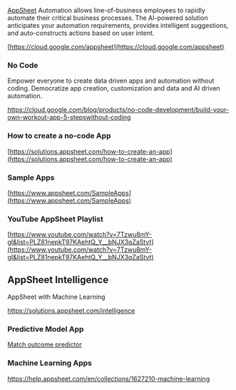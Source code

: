 






[AppSheet](https://www.appsheet.com/)  Automation allows line-of-business employees to rapidly automate their critical business processes. The AI-powered solution anticipates your automation requirements, provides intelligent suggestions, and auto-constructs actions based on user intent.

[https://cloud.google.com/appsheet](https://cloud.google.com/appsheet)

### No Code

Empower everyone to create data driven apps and automation without coding.  Democratize app creation, customization and data and AI driven automation.

https://cloud.google.com/blog/products/no-code-development/build-your-own-workout-app-5-stepswithout-coding

### How to create a no-code App

[https://solutions.appsheet.com/how-to-create-an-app](https://solutions.appsheet.com/how-to-create-an-app)


### Sample Apps

[https://www.appsheet.com/SampleApps](https://www.appsheet.com/SampleApps)


### YouTube AppSheet Playlist

[https://www.youtube.com/watch?v=7Tzwu8mY-gI&list=PLZ81nepkT97KAehtQ_Y__bNJX3qZaStvt](https://www.youtube.com/watch?v=7Tzwu8mY-gI&list=PLZ81nepkT97KAehtQ_Y__bNJX3qZaStvt)

## AppSheet Intelligence

AppSheet with Machine Learning

https://solutions.appsheet.com/intelligence

### Predictive Model App

[Match outcome predictor](https://www.appsheet.com/samples/Match-outcome-predictor?appGuidString=ffa9055c-cbb7-49c5-ae35-1f0521e613ad)

### Machine Learning Apps

https://help.appsheet.com/en/collections/1627210-machine-learning
